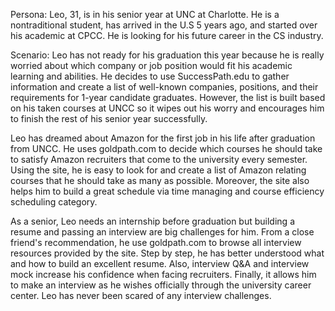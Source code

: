Persona: Leo, 31, is in his senior year at UNC at Charlotte. He is a nontraditional student, has arrived in the U.S 5 years ago, and started over his academic at CPCC. He is looking for his future career in the CS industry.

Scenario:
Leo has not ready for his graduation this year because he is really worried about which company or job position would fit his academic learning and abilities. He decides to use SuccessPath.edu to gather information and create a list of well-known companies, positions, and their requirements for 1-year candidate graduates. However, the list is built based on his taken courses at UNCC so it wipes out his worry and encourages him to finish the rest of his senior year successfully.
 
Leo has dreamed about Amazon for the first job in his life after graduation from UNCC. He uses goldpath.com to decide which courses he should take to satisfy Amazon recruiters that come to the university every semester. Using the site, he is easy to look for and create a list of Amazon relating courses that he should take as many as possible. Moreover, the site also helps him to build a great schedule via time managing and course efficiency scheduling category.
 
As a senior, Leo needs an internship before graduation but building a resume and passing an interview are big challenges for him. From a close friend's recommendation, he use goldpath.com to browse all interview resources provided by the site. Step by step, he has better understood what and how to build an excellent resume. Also, interview Q&A and interview mock increase his confidence when facing recruiters. Finally, it allows him to make an interview as he wishes officially through the university career center. Leo has never been scared of any interview challenges.
